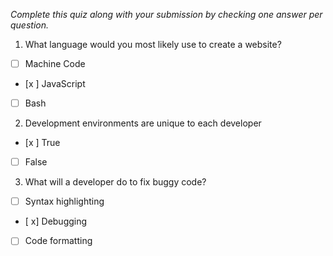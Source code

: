 *Complete this quiz along with your submission by checking one answer per question.*

1. What language would you most likely use to create a website?

- [ ] Machine Code
- [x ] JavaScript
- [ ] Bash

2. Development environments are unique to each developer

- [x ] True
- [ ] False

3. What will a developer do to fix buggy code?

- [ ] Syntax highlighting
- [ x] Debugging
- [ ] Code formatting
